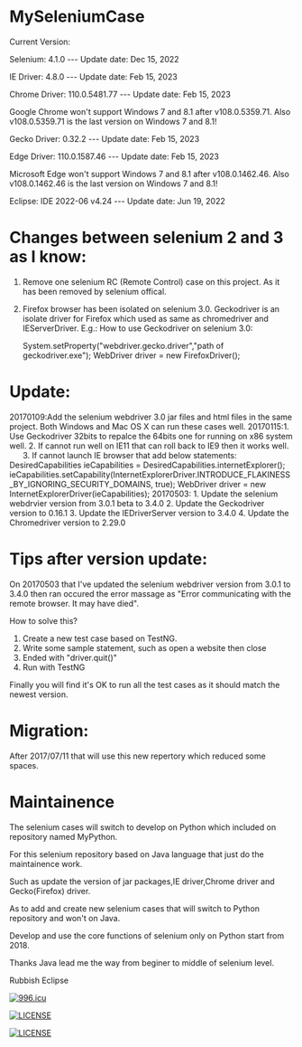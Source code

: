 ﻿# MySeleniumCase

Current Version:

Selenium: 4.1.0 --- Update date: Dec 15, 2022

IE Driver: 4.8.0 --- Update date: Feb 15, 2023

Chrome Driver: 110.0.5481.77 --- Update date: Feb 15, 2023

Google Chrome won't support Windows 7 and 8.1 after v108.0.5359.71. Also v108.0.5359.71 is the last version on Windows 7 and 8.1!

Gecko Driver: 0.32.2 --- Update date: Feb 15, 2023

Edge Driver: 110.0.1587.46 --- Update date: Feb 15, 2023

Microsoft Edge won't support Windows 7 and 8.1 after v108.0.1462.46. Also v108.0.1462.46 is the last version on Windows 7 and 8.1!

Eclipse: IDE 2022-06 v4.24 --- Update date: Jun 19, 2022

Changes between selenium 2 and 3 as I know:
=======================================================================================================
1. Remove one selenium RC (Remote Control) case on this project. As it has been removed by selenium offical.
2. Firefox browser has been isolated on selenium 3.0. Geckodriver is an isolate driver for Firefox which used as same as chromedriver and IEServerDriver.
E.g.: How to use Geckodriver on selenium 3.0:

    System.setProperty("webdriver.gecko.driver","path of geckodriver.exe");
    WebDriver driver = new FirefoxDriver();
    


Update:
=======================================================================================================
20170109:Add the selenium webdriver 3.0 jar files and html files in the same project. Both Windows and Mac OS X can run these cases well.
20170115:1. Use Geckodriver 32bits to repalce the 64bits one for running on x86 system well.
         2. If cannot run well on IE11 that can roll back to IE9 then it works well.
         3. If cannot launch IE browser that add below statements:
          DesiredCapabilities ieCapabilities = DesiredCapabilities.internetExplorer();
          ieCapabilities.setCapability(InternetExplorerDriver.INTRODUCE_FLAKINESS_BY_IGNORING_SECURITY_DOMAINS, true);
          WebDriver driver = new InternetExplorerDriver(ieCapabilities);
20170503: 1. Update the selenium webdrvier version from 3.0.1 beta to 3.4.0
          2. Update the Geckodriver version to 0.16.1
          3. Update the IEDriverServer version to 3.4.0
          4. Update the Chromedriver version to 2.29.0
          
          
Tips after version update:
=======================================================================================================
On 20170503 that I've updated the selenium webdriver version from 3.0.1 to 3.4.0 then ran occured the error massage as "Error communicating with the remote browser. It may have died".

How to solve this?
1. Create a new test case based on TestNG.
2. Write some sample statement, such as open a website then close
3. Ended with "driver.quit()"
4. Run with TestNG

Finally you will find it's OK to run all the test cases as it should match the newest version.

Migration:
=======================================================================================================
After 2017/07/11 that will use this new repertory which reduced some spaces.

Maintainence
=======================================================================================================
The selenium cases will switch to develop on Python which included on repository named MyPython.

For this selenium repository based on Java language that just do the maintainence work.

Such as update the version of jar packages,IE driver,Chrome  driver and Gecko(Firefox) driver.

As to add and create new selenium cases that will switch to Python repository and won't on Java.

Develop and use the core functions of selenium only on Python start from 2018.

Thanks Java lead me the way from beginer to middle of selenium level.

Rubbish Eclipse

<a href="https://996.icu"><img src="https://img.shields.io/badge/link-996.icu-red.svg" alt="996.icu"></a>

[![LICENSE](https://img.shields.io/badge/license-Anti%20996-blue.svg)](https://github.com/996icu/996.ICU/blob/master/LICENSE)

[![LICENSE](https://img.shields.io/badge/license-Anti%20996-blue.svg)](https://github.com/996icu/996.ICU/blob/master/LICENSE_CN)
